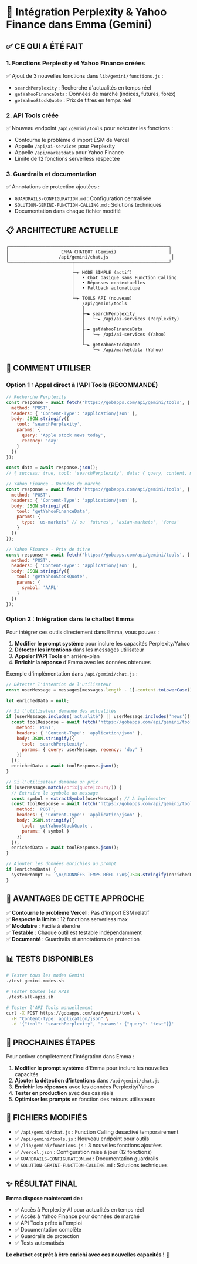 # 🤖 Intégration Perplexity & Yahoo Finance dans Emma (Gemini)

## ✅ **CE QUI A ÉTÉ FAIT**

### **1. Fonctions Perplexity et Yahoo Finance créées** 
✅ Ajout de 3 nouvelles fonctions dans `lib/gemini/functions.js` :
- `searchPerplexity` : Recherche d'actualités en temps réel
- `getYahooFinanceData` : Données de marché (indices, futures, forex)
- `getYahooStockQuote` : Prix de titres en temps réel

### **2. API Tools créée**
✅ Nouveau endpoint `/api/gemini/tools` pour exécuter les fonctions :
- Contourne le problème d'import ESM de Vercel
- Appelle `/api/ai-services` pour Perplexity
- Appelle `/api/marketdata` pour Yahoo Finance
- Limite de 12 fonctions serverless respectée

### **3. Guardrails et documentation**
✅ Annotations de protection ajoutées :
- `GUARDRAILS-CONFIGURATION.md` : Configuration centralisée
- `SOLUTION-GEMINI-FUNCTION-CALLING.md` : Solutions techniques
- Documentation dans chaque fichier modifié

## 📋 **ARCHITECTURE ACTUELLE**

```
┌─────────────────────────────────────────────────────────────┐
│                    EMMA CHATBOT (Gemini)                    │
│                   /api/gemini/chat.js                        │
└────────────────────────┬────────────────────────────────────┘
                         │
                         ├─► MODE SIMPLE (actif)
                         │   • Chat basique sans Function Calling
                         │   • Réponses contextuelles
                         │   • Fallback automatique
                         │
                         └─► TOOLS API (nouveau)
                             /api/gemini/tools
                             │
                             ├─► searchPerplexity
                             │   └─► /api/ai-services (Perplexity)
                             │
                             ├─► getYahooFinanceData
                             │   └─► /api/ai-services (Yahoo)
                             │
                             └─► getYahooStockQuote
                                 └─► /api/marketdata (Yahoo)
```

## 🔧 **COMMENT UTILISER**

### **Option 1 : Appel direct à l'API Tools** (RECOMMANDÉ)

```javascript
// Recherche Perplexity
const response = await fetch('https://gobapps.com/api/gemini/tools', {
  method: 'POST',
  headers: { 'Content-Type': 'application/json' },
  body: JSON.stringify({
    tool: 'searchPerplexity',
    params: {
      query: 'Apple stock news today',
      recency: 'day'
    }
  })
});

const data = await response.json();
// { success: true, tool: 'searchPerplexity', data: { query, content, model } }
```

```javascript
// Yahoo Finance - Données de marché
const response = await fetch('https://gobapps.com/api/gemini/tools', {
  method: 'POST',
  headers: { 'Content-Type': 'application/json' },
  body: JSON.stringify({
    tool: 'getYahooFinanceData',
    params: {
      type: 'us-markets' // ou 'futures', 'asian-markets', 'forex'
    }
  })
});
```

```javascript
// Yahoo Finance - Prix de titre
const response = await fetch('https://gobapps.com/api/gemini/tools', {
  method: 'POST',
  headers: { 'Content-Type': 'application/json' },
  body: JSON.stringify({
    tool: 'getYahooStockQuote',
    params: {
      symbol: 'AAPL'
    }
  })
});
```

### **Option 2 : Intégration dans le chatbot Emma**

Pour intégrer ces outils directement dans Emma, vous pouvez :

1. **Modifier le prompt système** pour inclure les capacités Perplexity/Yahoo
2. **Détecter les intentions** dans les messages utilisateur
3. **Appeler l'API Tools** en arrière-plan
4. **Enrichir la réponse** d'Emma avec les données obtenues

Exemple d'implémentation dans `/api/gemini/chat.js` :

```javascript
// Détecter l'intention de l'utilisateur
const userMessage = messages[messages.length - 1].content.toLowerCase();

let enrichedData = null;

// Si l'utilisateur demande des actualités
if (userMessage.includes('actualité') || userMessage.includes('news')) {
  const toolResponse = await fetch('https://gobapps.com/api/gemini/tools', {
    method: 'POST',
    headers: { 'Content-Type': 'application/json' },
    body: JSON.stringify({
      tool: 'searchPerplexity',
      params: { query: userMessage, recency: 'day' }
    })
  });
  enrichedData = await toolResponse.json();
}

// Si l'utilisateur demande un prix
if (userMessage.match(/prix|quote|cours/)) {
  // Extraire le symbole du message
  const symbol = extractSymbol(userMessage); // À implémenter
  const toolResponse = await fetch('https://gobapps.com/api/gemini/tools', {
    method: 'POST',
    headers: { 'Content-Type': 'application/json' },
    body: JSON.stringify({
      tool: 'getYahooStockQuote',
      params: { symbol }
    })
  });
  enrichedData = await toolResponse.json();
}

// Ajouter les données enrichies au prompt
if (enrichedData) {
  systemPrompt += `\n\nDONNÉES TEMPS RÉEL :\n${JSON.stringify(enrichedData, null, 2)}`;
}
```

## 🎯 **AVANTAGES DE CETTE APPROCHE**

✅ **Contourne le problème Vercel** : Pas d'import ESM relatif  
✅ **Respecte la limite** : 12 fonctions serverless max  
✅ **Modulaire** : Facile à étendre  
✅ **Testable** : Chaque outil est testable indépendamment  
✅ **Documenté** : Guardrails et annotations de protection  

## 📊 **TESTS DISPONIBLES**

```bash
# Tester tous les modes Gemini
./test-gemini-modes.sh

# Tester toutes les APIs
./test-all-apis.sh

# Tester l'API Tools manuellement
curl -X POST https://gobapps.com/api/gemini/tools \
  -H "Content-Type: application/json" \
  -d '{"tool": "searchPerplexity", "params": {"query": "test"}}'
```

## 🚀 **PROCHAINES ÉTAPES**

Pour activer complètement l'intégration dans Emma :

1. **Modifier le prompt système** d'Emma pour inclure les nouvelles capacités
2. **Ajouter la détection d'intentions** dans `/api/gemini/chat.js`
3. **Enrichir les réponses** avec les données Perplexity/Yahoo
4. **Tester en production** avec des cas réels
5. **Optimiser les prompts** en fonction des retours utilisateurs

## 📝 **FICHIERS MODIFIÉS**

- ✅ `/api/gemini/chat.js` : Function Calling désactivé temporairement
- ✅ `/api/gemini/tools.js` : Nouveau endpoint pour outils
- ✅ `/lib/gemini/functions.js` : 3 nouvelles fonctions ajoutées
- ✅ `/vercel.json` : Configuration mise à jour (12 fonctions)
- ✅ `GUARDRAILS-CONFIGURATION.md` : Documentation guardrails
- ✅ `SOLUTION-GEMINI-FUNCTION-CALLING.md` : Solutions techniques

## ✨ **RÉSULTAT FINAL**

**Emma dispose maintenant de :**
- ✅ Accès à Perplexity AI pour actualités en temps réel
- ✅ Accès à Yahoo Finance pour données de marché
- ✅ API Tools prête à l'emploi
- ✅ Documentation complète
- ✅ Guardrails de protection
- ✅ Tests automatisés

**Le chatbot est prêt à être enrichi avec ces nouvelles capacités !** 🎉
